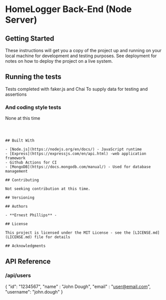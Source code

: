 # HomeLogger Back-End (Node Server)

## Getting Started

These instructions will get you a copy of the project up and running on your local machine for development and testing purposes. See deployment for notes on how to deploy the project on a live system.

## Running the tests

Tests completed with faker.js and Chai
To supply data for testing and assertions


### And coding style tests

None at this time

```



## Built With

- [Node.js](https://nodejs.org/en/docs/) - JavaScript runtime
- [Express](https://expressjs.com/en/api.html) -web application framework
- Github Actions for CI
- [MongoDB](https://docs.mongodb.com/manual/) - Used for database management

## Contributing

Not seeking contribution at this time.

## Versioning

## Authors

- **Ernest Phillips** -

## License

This project is licensed under the MIT License - see the [LICENSE.md](LICENSE.md) file for details

## Acknowledgments
```
## API Reference

### /api/users
{
    "id": "1234567",
    "name" : "John Dough",
    "email" : "user@email.com",
    "username": "john.dough"
}
